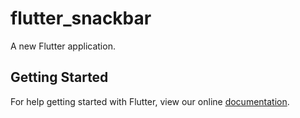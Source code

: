 # flutter_snackbar

A new Flutter application.

## Getting Started

For help getting started with Flutter, view our online
[documentation](https://flutter.io/).
